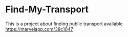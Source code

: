 # Find-My-Transport
This is a project about finding public transport available 
https://marvelapp.com/38c1047
